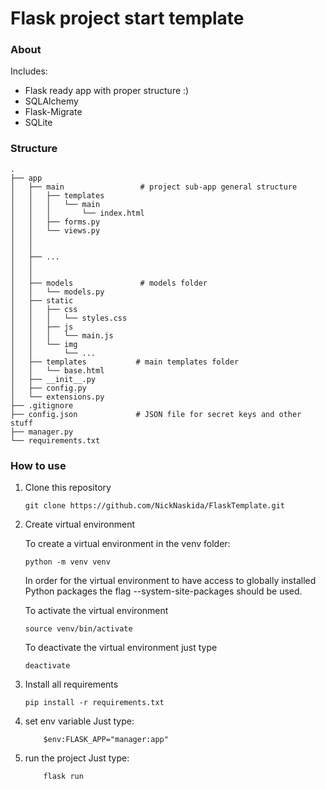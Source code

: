 # Flask project start template

### About
Includes:
- Flask ready app with proper structure :)
- SQLAlchemy
- Flask-Migrate
- SQLite


### Structure
```
.
├── app
│   ├── main                 # project sub-app general structure
│   │   ├── templates
│   │   │   └── main
│   │   │       └── index.html
│   │   ├── forms.py
│   │   └── views.py
│   │
│   │
│   ├── ...
│   │
│   │
│   ├── models               # models folder
│   │   └── models.py
│   ├── static                
│   │   ├── css
│   │   │   └── styles.css
│   │   ├── js
│   │   │   └── main.js
│   │   └── img
│   │       └── ...
│   ├── templates           # main templates folder
│   │   └── base.html
│   ├── __init__.py
│   ├── config.py
│   └── extensions.py
├── .gitignore              
├── config.json             # JSON file for secret keys and other stuff 
├── manager.py
└── requirements.txt
```

### How to use

1. Clone this repository
    ```git
    git clone https://github.com/NickNaskida/FlaskTemplate.git
    ```

2. Create virtual environment

    To create a virtual environment in the venv folder:
    ```
    python -m venv venv
    ```
    In order for the virtual environment to have access to globally installed Python packages the flag --system-site-packages should be used.
    
    To activate the virtual environment
    ```
    source venv/bin/activate
    ``` 
    To deactivate the virtual environment just type
    ```
    deactivate 
    ```
    
3. Install all requirements

    ```
    pip install -r requirements.txt
    ```

4. set env variable
    Just type:
    ```
        $env:FLASK_APP="manager:app" 
    ```

5. run the project
   Just type:
    ```
        flask run
    ```